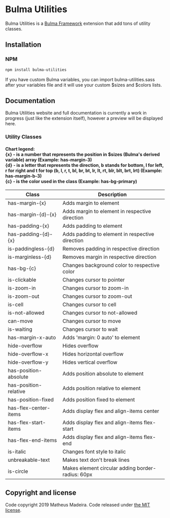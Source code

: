 # Bulma Utilities

Bulma Utilities is a <a target='_blank' href='https://github.com/jgthms/bulma'>Bulma Framework</a> extension that add tons of utility classes.

## Installation

### NPM
```sh
npm install bulma-utilities
```
If you have custom Bulma variables,  you can import bulma-utilities.sass after your variables file and it will use your custom $sizes and $colors lists.

## Documentation

Bulma Utilities website and full documentation is currently a work in progress (just like the extension itself), however a preview will be displayed here.

### Utility Classes

#### Chart legend:<br> {x} - is a number that represents the position in $sizes (Bulma's derived variable) array (Example: has-margin-3)<br>{d} - is a letter that represents the direction, b stands for bottom, l for left, r for right and t for top (b, l, r, t, bl, br, bt, lr, lt, rt, blr, blt, brt, lrt) (Example: has-margin-b-3)<br>{c} - is the color used in the class (Example: has-bg-primary)

| Class                                                 | Description                                            |
|-------------------------------------------------------|--------------------------------------------------------|
| has-margin-{x}                                        | Adds margin to element                                 |
| has-margin-{d}-{x}                                    | Adds margin to element in respective direction         |
| has-padding-{x}                                       | Adds padding to element                                |
| has-padding-{d}-{x}                                   | Adds padding to element in respective direction        |
| is-paddingless-{d}                                    | Removes padding in respective direction                |
| is-marginless-{d}                                     | Removes margin in respective direction                 |
| has-bg-{c}                                            | Changes background color to respective color           |
| is-clickable                                          | Changes cursor to pointer                              |
| is-zoom-in                                            | Changes cursor to zoom-in                              |
| is-zoom-out                                           | Changes cursor to zoom-out                             |
| is-cell                                               | Changes cursor to cell                                 |
| is-not-allowed                                        | Changes cursor to not-allowed                          |
| can-move                                              | Changes cursor to move                                 |
| is-waiting                                            | Changes cursor to wait                                 |
| has-margin-x-auto                                     | Adds 'margin: 0 auto' to element                       |
| hide-overflow                                         | Hides overflow                                         |
| hide-overflow-x                                       | Hides horizontal overflow                              |
| hide-overflow-y                                       | Hides vertical overflow                                |
| has-position-absolute                                 | Adds position absolute to element                      |
| has-position-relative                                 | Adds position relative to element                      |
| has-position-fixed                                    | Adds position fixed to element                         |
| has-flex-center-items                                 | Adds display flex and align-items center               |
| has-flex-start-items                                  | Adds display flex and align-items flex-start           |
| has-flex-end-items                                    | Adds display flex and align-items flex-end             |
| is-italic                                             | Changes font style to italic                           |
| unbreakable-text                                      | Makes text don't break lines                           |
| is-circle                                             | Makes element circular adding border-radius: 60px      |

## Copyright and license

Code copyright 2019 Matheus Madeira. Code released under [the MIT license](https://github.com/msmadeira/bulma-utilities/blob/master/LICENSE).
